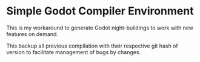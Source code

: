 # Simple Godot Compiler Environment

This is my workaround to generate Godot night-buildings to work with new features on demand.

This backup all previous compilation with their respective git hash of version to facilitate management of bugs by changes.

